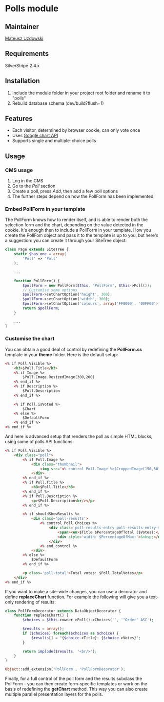 # Polls module

## Maintainer 

[Mateusz Uzdowski](mailto:mateusz@silverstripe.com)

## Requirements 

SilverStripe 2.4.x

## Installation 

1. Include the module folder in your project root folder and rename it to "polls"
1. Rebuild database schema (dev/build?flush=1)

## Features

- Each visitor, determined by browser cookie, can only vote once 
- Uses [Google chart API](http://code.google.com/apis/chart/) 
- Supports single and multiple-choice polls

## Usage

### CMS usage

1. Log in the CMS 
1. Go to the _Poll_ section
1. Create a poll, press _Add_, then add a few poll options
1. The further steps depend on how the PollForm has been implemented

### Embed PollForm in your template

The PollForm knows how to render itself, and is able to render both the selection form and the chart, depending on the value detected in the cookie. It's enough then to include a PollForm in your template. How you create the PollFom object and pass it to the template is up to you, but here's a suggestion: you can create it through your SiteTree object:

```php
class Page extends SiteTree {
	static $has_one = array(
		'Poll' => 'Poll'
	);

	...

	function PollForm() {
		$pollForm = new PollForm($this, 'PollForm', $this->Poll());	
		// Customise some options
		$pollForm->setChartOption('height', 300);
		$pollForm->setChartOption('width', 300);
		$pollForm->setChartOption('colours', array('FF0000', '00FF00'));
		return $pollForm;
	}

	...
}
```

### Customise the chart

You can obtain a good deal of control by redefining the **PollForm.ss** template in your **theme** folder. Here is the default setup:

```html
<% if Poll.Visible %>
	<h3>$Poll.Title</h3>
	<% if Image %>
		$Poll.Image.ResizedImage(300,200)
	<% end_if %>
	<% if Description %>
		$Poll.Description
	<% end_if %>

	<% if Poll.isVoted %>
		$Chart
	<% else %>
		$DefaultForm
	<% end_if %>
<% end_if %>
```

And here is advanced setup that renders the poll as simple HTML blocks, using some of polls API functions:

```html
<% if Poll.Visible %>
	<div class="poll">
		<% if Poll.Image %>
			<div class="thumbnail">
				<img src="<% control Poll.Image %>$CroppedImage(150,50).URL<% end_control %>" alt="$Title"/>
			</div>
		<% end_if %>
		<% if Poll.Title %>
			<h3>$Poll.Title</h3>
		<% end_if %>
		<% if Poll.Description %>
			<p>$Poll.Description<br/></p>
		<% end_if %>

		<% if shouldShowResults %>
			<div class='poll-results'>
				<% control Poll.Choices %>
					<div class='poll-results-entry poll-results-entry-$EvenOdd'>
						<span><em>$Title $PercentageOfTotal ($Votes):</em></span>
						<div style='width: $PercentageOfMax;'>&nbsp;</div>
					</div>
				<% end_control %>
			</div>
		<% else %>
			$DefaultForm
		<% end_if %>

		<p class='poll-total'>Total votes: $Poll.TotalVotes</p>
	</div>
<% end_if %>
```

If you want to make a site-wide changes, you can use a decorator and define **replaceChart** function. For example the following
will give you a text-only rendering of results:

```php
class PollFormDecorator extends DataObjectDecorator {
	function replaceChart() {
		$choices = $this->owner->Poll()->Choices('', '"Order" ASC');

		$results = array();
		if ($choices) foreach($choices as $choice) {
			$results[] = "{$choice->Title}: {$choice->Votes}";
		}

		return implode($results, '<br/>');
	}
}

Object::add_extension('PollForm', 'PollFormDecorator');
```


Finally, for a full control of the poll form and the results subclass the PollForm - you can then create form-specific templates or work on the basis of redefining the **getChart** method. This way you can also create multiple parallel presentation layers for the polls.
